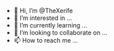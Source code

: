 - 👋 Hi, I’m @TheXerife
- 👀 I’m interested in ...
- 🌱 I’m currently learning ...
- 💞️ I’m looking to collaborate on ...
- 📫 How to reach me ...

<!---
TheXerife/TheXerife is a ✨ special ✨ repository because its `README.md` (this file) appears on your GitHub profile.
You can click the Preview link to take a look at your changes.
--->
